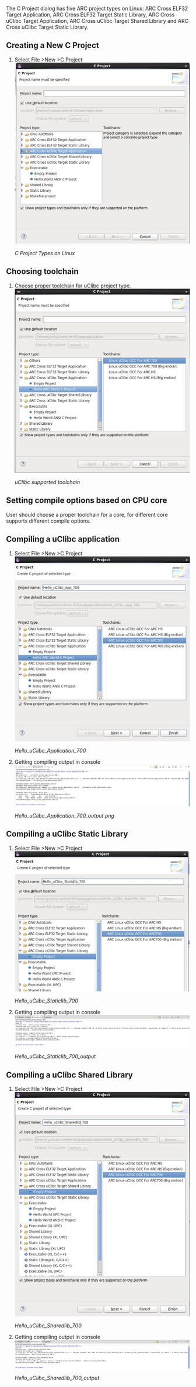 The C Project dialog has five ARC project types on Linux:  ARC Cross ELF32
Target Application, ARC Cross ELF32 Target Static Library,   ARC Cross uClibc
Target Application, ARC Cross uClibc Target Shared Library and ARC Cross uClibc
Target Static Library.


Creating a New C Project
------------------------

1. Select File >New >C Project
    ![C Project Types on Linux](images/uclibc/c_project_types_linux.png)

    _C Project Types on Linux_


Choosing toolchain
------------------

1. Choose proper toolchain for uClibc project type.
    ![uClibc supported toolchain](images/uclibc/uclibc_toolchains.jpg)

    _uClibc supported toolchain_


Setting compile options based on CPU core
-----------------------------------------
User should choose a proper toolchain for a core, for different core supports different compile options.

Compiling a uClibc application
------------------------------
1. Select File >New >C Project
    ![Hello_uClibc_Application_700](images/uclibc/hello_uclibc_application_700.png)

    _Hello_uClibc_Application_700_
2. Getting compiling output in console
    ![Hello_uClibc_Application_700_output](images/uclibc/hello_uclibc_application_700_output.png)

    _Hello_uClibc_Application_700_output.png_

Compiling a uClibc Static Library
---------------------------------
1. Select File >New >C Project
    ![Hello_uClibc_Staticlib_700](images/uclibc/hello_uclibc_staticlib_700.png)

    _Hello_uClibc_Staticlib_700_
2. Getting compiling output in console
    ![Hello_uClibc_Staticlib_700_output](images/uclibc/hello_uclibc_staticlib_700_output.png)

    _Hello_uClibc_Staticlib_700_output_

Compiling a uClibc Shared Library
---------------------------------
1. Select File >New >C Project
    ![Hello_uClibc_Sharedlib_700](images/uclibc/hello_uclibc_sharedlib_700.png)

    _Hello_uClibc_Sharedlib_700_
2. Getting compiling output in console
    ![Hello_uClibc_Sharedlib_700_output](images/uclibc/hello_uclibc_sharedlib_700_output.png)

    _Hello_uClibc_Sharedlib_700_output_
